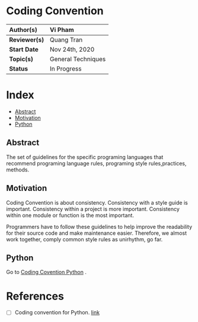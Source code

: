 # Coding Convention

| **Author(s)** | Vi Pham|
| :------------ | :-------------------------------------------------------------------------------------------- |
| **Reviewer(s)** | Quang Tran |
| **Start Date** | Nov 24th, 2020 |
| **Topic(s)** | General Techniques |
| **Status**       | In Progress |

# Index
- [Abstract](abstract)
- [Motivation](motivation)
- [Python](python)

## Abstract
The set of guidelines for the specific programing languages that recommend programing language rules, programing style rules,practices, methods. 

## Motivation

Coding Convention is about consistency.  Consistency with a style guide is important. Consistency within a project is more important. Consistency within one module or function is the most important.

Programmers have to follow these guidelines to help improve the readability for their source code and make maintenance easier.
Therefore, we almost work together, comply common style rules as unirhythm, go far.

## Python

Go to [Coding Covention Python](python) .

# References
- [ ] Coding convention for Python. [link](https://google.github.io/styleguide/pyguide.html)
